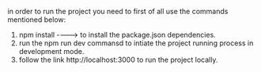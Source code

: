 in order to run the project you need to first of all use the commands mentioned below:

1. npm install ----> to install the package.json dependencies.
2. run the npm run dev commansd to intiate the project running process in development mode.
3. follow the link http://localhost:3000 to run the project locally.
